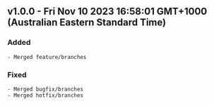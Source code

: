 ## v1.0.0 - Fri Nov 10 2023 16:58:01 GMT+1000 (Australian Eastern Standard Time)

### Added
    - Merged feature/branches
### Fixed
    - Merged bugfix/branches
    - Merged hotfix/branches

